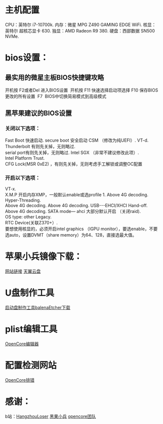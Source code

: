 # 主机配置
CPU：英特尔 i7-10700k. 
内存：微星 MPG Z490 GAMING EDGE WiFi. 
核显：英特尔 超核芯显卡 630. 
独显：AMD Radeon R9 380. 
硬盘：西部数据 SN500 NVMe. 

# bios设置：  

## 最实用的微星主板BIOS快捷键攻略   
开机按 F2或者Del 进入BIOS设置 
开机按 F11 快速选择启动项选择
F10 保存BIOS更改的所有设置 
F7  BIOS中切换简易模式到高级模式   

## 黑苹果建议的BIOS设置 

### 关闭以下选项： 
Fast Boot  快速启动. 
secure boot 安全启动 CSM  （修改为纯UEFI）. 
VT-d.     
Thunderbolt 有则先关掉，无则略过.    
serial port有则先关掉，无则略过. 
Intel SGX （非常不建议修改此项）.  
Intel Platform Trust.    
CFG Lock(MSR 0xE2) ，有则先关掉，无则考虑手工解锁或调整OC配置          

### 开启以下选项：
VT-x.  
X.M.P 开启内存XMP，一般默认enable或选profile 1. 
Above 4G decoding. 
Hyper-Threading.   
Above 4G decoding. 
Above 4G decoding. 
USB---EHCI/XHCI Hand-off.    
Above 4G decoding. 
SATA mode— ahci 大部分默认开启 （关闭raid).  
OS type: other Legacy.  
RTC Device(关联Z370+）.  
要想使用核显的，必须开启intel graphics （IGPU monitor），要选enable，不要选auto，设置DVMT（share memory）为64、128，直接选最大值。


# 苹果小兵镜像下载：
[网站链接](https://blog.daliansky.net/macOS-Catalina-10.15.7-19H2-Release-version-with-Clover-5122-original-image-Double-EFI-Version-UEFI-and-MBR.html)
[天翼云盘](https://cloud.189.cn/t/jm6FJfmUVrue)

# U盘制作工具
[启动盘制作工具balenaEtcher下载](https://www.balena.io/etcher/)

# plist编辑工具
[OpenCore编辑器](https://github.com/ic005k/QtOpenCoreConfig/releases)

# 配置检测网站
[OpenCore排错](https://opencore.slowgeek.com/)


# 感谢：
b站：[HangzhouLoser](https://space.bilibili.com/15539533?spm_id_from=333.788.b_765f7570696e666f.1)
[黑果小兵](https://blog.daliansky.net/)
[opencore团队](https://dortania.github.io/OpenCore-Post-Install/)


